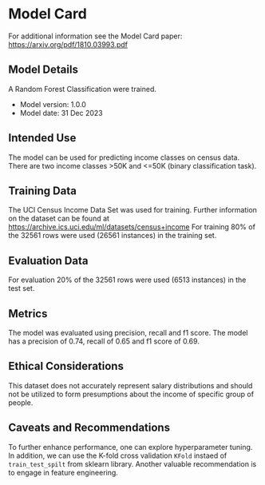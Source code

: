 # Model Card

For additional information see the Model Card paper: https://arxiv.org/pdf/1810.03993.pdf

## Model Details
A Random Forest Classification were trained.

* Model version: 1.0.0
* Model date: 31 Dec 2023

## Intended Use
The model can be used for predicting income classes on census data. There are two income classes >50K and <=50K (binary classification task).
## Training Data
The UCI Census Income Data Set was used for training. Further information on the dataset can be found at https://archive.ics.uci.edu/ml/datasets/census+income
For training 80% of the 32561 rows were used (26561 instances) in the training set.

## Evaluation Data
For evaluation 20% of the 32561 rows were used (6513 instances) in the test set.

## Metrics
The model was evaluated using precision, recall and f1 score.
The model has a precision of 0.74, recall of 0.65 and f1 score of 0.69.

## Ethical Considerations
This dataset does not accurately represent salary distributions and should not be utilized to form presumptions about the income of specific group of people.

## Caveats and Recommendations
To further enhance performance, one can explore hyperparameter tuning. In addition, we can use the K-fold cross validation `KFold` instaed of `train_test_spilt` from sklearn library. Another valuable recommendation is to engage in feature engineering. 